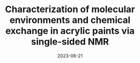 ---
title: "Characterization of molecular environments and chemical exchange in acrylic paints via single-sided NMR"
collection: publications
permalink: /publications/2023ProgOrgCoat
excerpt: ""
date: 2023-06-21
venue: 'Prog. Org. Coat.'
paperurl: ''
citation: '<b>Lyndi Kiple,</b> <u>Tyler Lee, Gillian Zavaglia,</u> Tyler Meldrum. <i>Prog. Org. Coat.</i> <b>2023.</b> <i>Accepted for publication.</i>'
pubind: "20"
---